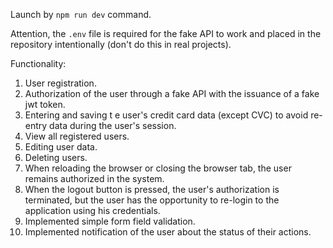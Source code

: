 Launch by ```npm run dev``` command.

Attention, the ```.env``` file is required for the fake API to work and placed in the repository intentionally (don't do this in real projects).

Functionality:

1. User registration.
2. Authorization of the user through a fake API with the issuance of a fake jwt token.
3. Entering and saving t e user's credit card data (except CVC) to avoid re-entry data during the user's session.
4. View all registered users.
5. Editing user data.
6. Deleting users.
7. When reloading the browser or closing the browser tab, the user remains authorized in the system.
8. When the logout button is pressed, the user's authorization is terminated, but the user has the opportunity to re-login to the application using his credentials.
9. Implemented simple form field validation.
10. Implemented notification of the user about the status of their actions.
